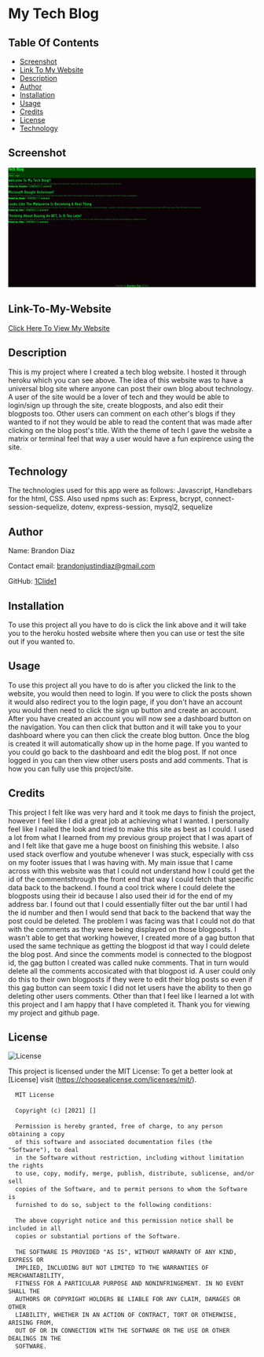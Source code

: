 # My Tech Blog

## Table Of Contents

- [Screenshot](#Screenshot)
- [Link To My Website](#Link-To-My-Website)
- [Description](#Description)
- [Author](#Author)
- [Installation](#Installation)
- [Usage](#Usage)
- [Credits](#Credits)
- [License](#License)
- [Technology](#Technology)

## Screenshot

![Site screenshot](images/mysite.png?raw=true "Optional Title")

## Link-To-My-Website

[Click Here To View My Website](https://my-cool-tech-blog.herokuapp.com/)

## Description

This is my project where I created a tech blog website. I hosted it through heroku which you can see above. The idea of this website was to have a universal blog site where anyone can post their own blog about technology. A user of the site would be a lover of tech and they would be able to login/sign up through the site, create blogposts, and also edit their blogposts too. Other users can comment on each other's blogs if they wanted to if not they would be able to read the content that was made after clicking on the blog post's title. With the theme of tech I gave the website a matrix or terminal feel that way a user would have a fun expirence using the site.

## Technology

The technologies used for this app were as follows: Javascript, Handlebars for the html, CSS. Also used npms such as: Express, bcrypt, connect-session-sequelize, dotenv, express-session, mysql2, sequelize

## Author

Name: Brandon Diaz

Contact email: brandonjustindiaz@gmail.com

GitHub: [1Clide1](https://github.com/1Clide1)

## Installation

To use this project all you have to do is click the link above and it will take you to the heroku hosted website where then you can use or test the site out if you wanted to.

## Usage

To use this project all you have to do is after you clicked the link to the website, you would then need to login. If you were to click the posts shown it would also redirect you to the login page, if you don't have an account you would then need to click the sign up button and create an account. After you have created an account you will now see a dashboard button on the navigation. You can then click that button and it will take you to your dashboard where you can then click the create blog button. Once the blog is created it will automatically show up in the home page. If you wanted to you could go back to the dashboard and edit the blog post. If not once logged in you can then view other users posts and add comments. That is how you can fully use this project/site.

## Credits

This project I felt like was very hard and it took me days to finish the project, however I feel like I did a great job at achieving what I wanted. I personally feel like I nailed the look and tried to make this site as best as I could. I used a lot from what I learned from my previous group project that I was apart of and I felt like that gave me a huge boost on finishing this website. I also used stack overflow and youtube whenever I was stuck, especially with css on my footer issues that I was having with. My main issue that I came across with this website was that I could not understand how I could get the id of the commentsthrough the front end that way I could fetch that specific data back to the backend. I found a cool trick where I could delete the blogposts using their id because I also used their id for the end of my address bar. I found out that I could essentially filter out the bar until I had the id number and then I would send that back to the backend that way the post could be deleted. The problem I was facing was that I could not do that with the comments as they were being displayed on those blogposts. I wasn't able to get that working however, I created more of a gag button that used the same technique as getting the blogpost id that way I could delete the blog post. And since the comments model is connected to the blogpost id, the gag button I created was called nuke comments. That in turn would delete all the comments accosicated with that blogpost id. A user could only do this to their own blogposts if they were to edit their blog posts so even if this gag button can seem toxic I did not let users have the ability to then go deleting other users comments. Other than that I feel like I learned a lot with this project and I am happy that I have completed it. Thank you for viewing my project and github page.

## License

![License](https://img.shields.io/static/v1?label=license&message=MIT&color=yellow)

This project is licensed under the MIT License: To get a better look at [License] visit (https://choosealicense.com/licenses/mit/).

      MIT License

      Copyright (c) [2021] []

      Permission is hereby granted, free of charge, to any person obtaining a copy
      of this software and associated documentation files (the "Software"), to deal
      in the Software without restriction, including without limitation the rights
      to use, copy, modify, merge, publish, distribute, sublicense, and/or sell
      copies of the Software, and to permit persons to whom the Software is
      furnished to do so, subject to the following conditions:

      The above copyright notice and this permission notice shall be included in all
      copies or substantial portions of the Software.

      THE SOFTWARE IS PROVIDED "AS IS", WITHOUT WARRANTY OF ANY KIND, EXPRESS OR
      IMPLIED, INCLUDING BUT NOT LIMITED TO THE WARRANTIES OF MERCHANTABILITY,
      FITNESS FOR A PARTICULAR PURPOSE AND NONINFRINGEMENT. IN NO EVENT SHALL THE
      AUTHORS OR COPYRIGHT HOLDERS BE LIABLE FOR ANY CLAIM, DAMAGES OR OTHER
      LIABILITY, WHETHER IN AN ACTION OF CONTRACT, TORT OR OTHERWISE, ARISING FROM,
      OUT OF OR IN CONNECTION WITH THE SOFTWARE OR THE USE OR OTHER DEALINGS IN THE
      SOFTWARE.
